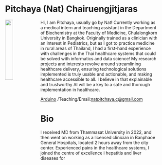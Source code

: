 
# Pitchaya (Nat) Chairuengjitjaras
<img align="left" width="22.5%" src="https://user-images.githubusercontent.com/88900464/279259106-f6adc0a6-f00a-4822-850a-645a2499d985.png">

Hi, I am Pitchaya, usually go by Nat! Currently working as a medical intern and teaching assistant in the Department of Biochemistry at the Faculty of Medicine, Chulalongkorn University in Bangkok. Originally trained as a clinician with an interest in Pediatrics, but as I got to practice medicine in rural areas of Thailand, I had a first-hand experience with challenges in the Thai healthcare systems that could be solved with informatics and data science! My research projects and interests revolve around streamlining healthcare delivery, ensuring technological solutions implemented is truly usable and actionable, and making healthcare accessible to all. I believe in that explainable and trustworthy AI will be a key to a safe and thorough implementation in healthcare. 

[Arduino](https://en.wikipedia.org/wiki/Arduino) /Teaching/Email:natpitchaya.c@gmail.com 


# Bio 
I received MD from Thammasat University in 2022, and then went on working as a licensed clinician in Banphaoe General Hospitals, located 2 hours away from the city center. Experienced pains in the healthcare systems, I joined the centre of excellence i hepatitis and liver diseases for 


